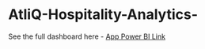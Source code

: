 # AtliQ-Hospitality-Analytics-
See the full dashboard here - [App Power BI Link](https://app.powerbi.com/links/4CglQNesz3?ctid=a94ff1ad-e704-467a-a598-31836c8cf544&pbi_source=linkShare)
